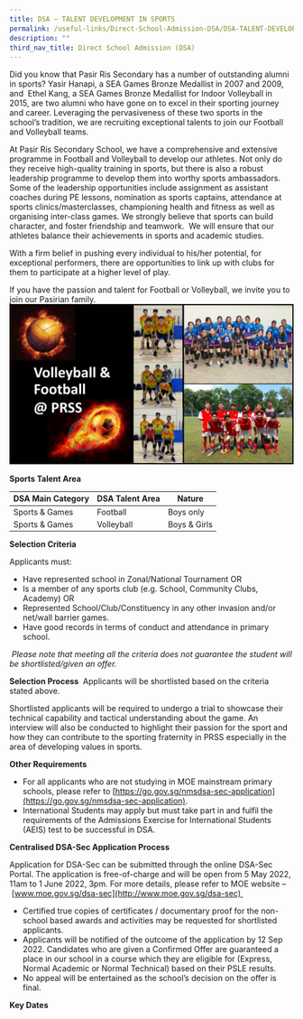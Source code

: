 ```yaml
---
title: DSA – TALENT DEVELOPMENT IN SPORTS
permalink: /useful-links/Direct-School-Admission-DSA/DSA-TALENT-DEVELOPMENT-IN-SPORTS/
description: ""
third_nav_title: Direct School Admission (DSA)
---
```

Did you know that Pasir Ris Secondary has a number of outstanding alumni in sports? Yasir Hanapi, a SEA Games Bronze Medallist in 2007 and 2009, and  Ethel Kang, a SEA Games Bronze Medallist for Indoor Volleyball in 2015, are two alumni who have gone on to excel in their sporting journey and career. Leveraging the pervasiveness of these two sports in the school’s tradition, we are recruiting exceptional talents to join our Football and Volleyball teams. 

  

At Pasir Ris Secondary School, we have a comprehensive and extensive programme in Football and Volleyball to develop our athletes. Not only do they receive high-quality training in sports, but there is also a robust leadership programme to develop them into worthy sports ambassadors. Some of the leadership opportunities include assignment as assistant coaches during PE lessons, nomination as sports captains, attendance at sports clinics/masterclasses, championing health and fitness as well as organising inter-class games. We strongly believe that sports can build character, and foster friendship and teamwork.  We will ensure that our athletes balance their achievements in sports and academic studies. 

  

With a firm belief in pushing every individual to his/her potential, for exceptional performers, there are opportunities to link up with clubs for them to participate at a higher level of play. 

  

If you have the passion and talent for Football or Volleyball, we invite you to join our Pasirian family.
![](/images/For%20DSA%20Sports%20website.png)

**Sports Talent Area**


| DSA Main Category | DSA Talent Area |  Nature |
| -------- | -------- | -------- |
| Sports & Games   | Football      | Boys only      |
|Sports & Games|Volleyball |Boys & Girls|

**Selection Criteria**

Applicants must:

*   Have represented school in Zonal/National Tournament OR
*   Is a member of any sports club (e.g. School, Community Clubs, Academy) OR
*   Represented School/Club/Constituency in any other invasion and/or net/wall barrier games.
*   Have good records in terms of conduct and attendance in primary school.

 _Please note that meeting all the criteria does not guarantee the student will be shortlisted/given an offer._

**Selection Process**  Applicants will be shortlisted based on the criteria stated above.

Shortlisted applicants will be required to undergo a trial to showcase their technical capability and tactical understanding about the game. An interview will also be conducted to highlight their passion for the sport and how they can contribute to the sporting fraternity in PRSS especially in the area of developing values in sports.   

**Other Requirements**  

*   For all applicants who are not studying in MOE mainstream primary schools, please refer to [https://go.gov.sg/nmsdsa-sec-application](https://go.gov.sg/nmsdsa-sec-application).
*   International Students may apply but must take part in and fulfil the requirements of the Admissions Exercise for International Students (AEIS) test to be successful in DSA. 

**Centralised DSA-Sec Application Process**  

Application for DSA-Sec can be submitted through the online DSA-Sec Portal. The application is free-of-charge and will be open from 5 May 2022, 11am to 1 June 2022, 3pm. For more details, please refer to MOE website – [www.moe.gov.sg/dsa-sec](http://www.moe.gov.sg/dsa-sec) 

*   Certified true copies of certificates / documentary proof for the non-school based awards and activities may be requested for shortlisted applicants. 
*   Applicants will be notified of the outcome of the application by 12 Sep 2022. Candidates who are given a Confirmed Offer are guaranteed a place in our school in a course which they are eligible for (Express, Normal Academic or Normal Technical) based on their PSLE results. 
*   No appeal will be entertained as the school’s decision on the offer is final. 

**Key Dates**
